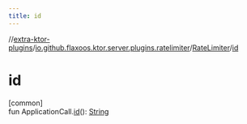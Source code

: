 ```yaml
---
title: id
---
```


//[extra-ktor-plugins](../../../index.md)/[io.github.flaxoos.ktor.server.plugins.ratelimiter](../index.md)/[RateLimiter](index.md)/[id](id.md)

# id

[common]\
fun ApplicationCall.[id](id.md)(): [String](https://kotlinlang.org/api/latest/jvm/stdlib/kotlin/-string/index.md)





